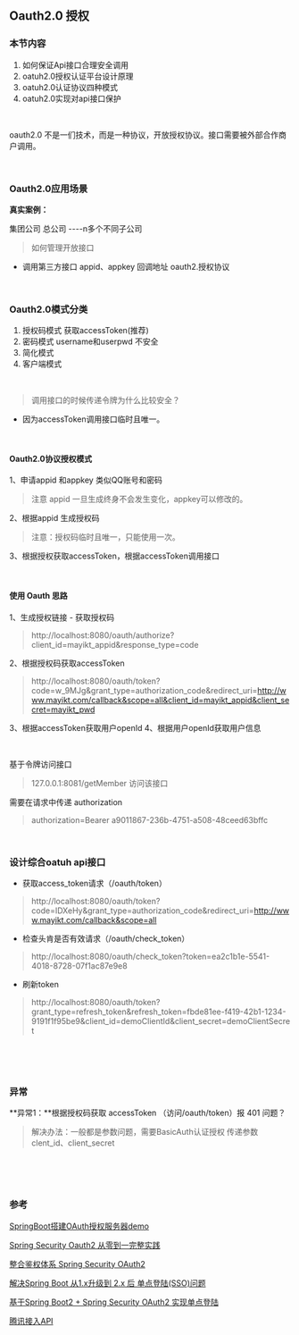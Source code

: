 ## Oauth2.0 授权

### 本节内容

1. 如何保证Api接口合理安全调用
2. oatuh2.0授权认证平台设计原理
3. oatuh2.0认证协议四种模式
4. oatuh2.0实现对api接口保护

<br>

oauth2.0 不是一们技术，而是一种协议，开放授权协议。接口需要被外部合作商户调用。

<br>

### Oauth2.0应用场景

**真实案例：**

集团公司 总公司
----n多个不同子公司

> 如何管理开放接口

- 调用第三方接口 appid、appkey 回调地址 oauth2.授权协议

<br>


### Oauth2.0模式分类
1. 授权码模式 获取accessToken(推荐)
2. 密码模式 username和userpwd  不安全
3. 简化模式
4. 客户端模式

<br>

>调用接口的时候传递令牌为什么比较安全？

- 因为accessToken调用接口临时且唯一。

<br>


#### Oauth2.0协议授权模式

1、申请appid 和appkey 类似QQ账号和密码
> 注意 appid 一旦生成终身不会发生变化，appkey可以修改的。

2、根据appid 生成授权码
> 注意：授权码临时且唯一，只能使用一次。

3、根据授权获取accessToken，根据accessToken调用接口

<br>


#### 使用 Oauth 思路
1、生成授权链接 - 获取授权码
> http://localhost:8080/oauth/authorize?client_id=mayikt_appid&response_type=code

2、根据授权码获取accessToken
> http://localhost:8080/oauth/token?code=w_9MJg&grant_type=authorization_code&redirect_uri=http://www.mayikt.com/callback&scope=all&client_id=mayikt_appid&client_secret=mayikt_pwd

3、根据accessToken获取用户openId
4、根据用户openId获取用户信息

<br>


基于令牌访问接口
> 127.0.0.1:8081/getMember 访问该接口
 
需要在请求中传递 authorization 
> authorization=Bearer a9011867-236b-4751-a508-48ceed63bffc

<br>


### 设计综合oatuh api接口

- 获取access_token请求（/oauth/token）
> http://localhost:8080/oauth/token?code=IDXeHy&grant_type=authorization_code&redirect_uri=http://www.mayikt.com/callback&scope=all

- 检查头肯是否有效请求（/oauth/check_token）
> http://localhost:8080/oauth/check_token?token=ea2c1b1e-5541-4018-8728-07f1ac87e9e8

- 刷新token
> http://localhost:8080/oauth/token?grant_type=refresh_token&refresh_token=fbde81ee-f419-42b1-1234-9191f1f95be9&client_id=demoClientId&client_secret=demoClientSecret

<br><br><br>

### 异常

**异常1：**根据授权码获取 accessToken （访问/oauth/token）报 401 问题？
> 解决办法：一般都是参数问题，需要BasicAuth认证授权 传递参数clent_id、client_secret


<br><br><br>



### 参考
[SpringBoot搭建OAuth授权服务器demo](https://blog.csdn.net/qq_32370913/article/details/105572822)

[Spring Security Oauth2 从零到一完整实践](https://echocow.cn/articles/2019/07/14/1563082088646.html?utm_source=ld246.com)

[整合鉴权体系 Spring Security OAuth2](https://www.yuque.com/keep_zero/spring_cloud/apsq4o)

[解决Spring Boot 从1.x升级到 2.x 后 单点登陆(SSO)问题](https://juejin.cn/post/6844903940144758791)

[基于Spring Boot2 + Spring Security OAuth2 实现单点登陆](https://blog.csdn.net/qq_19671173/article/details/79748422)

[腾讯接入API](https://wiki.connect.qq.com/%E4%BD%BF%E7%94%A8authorization_code%E8%8E%B7%E5%8F%96access_token)

